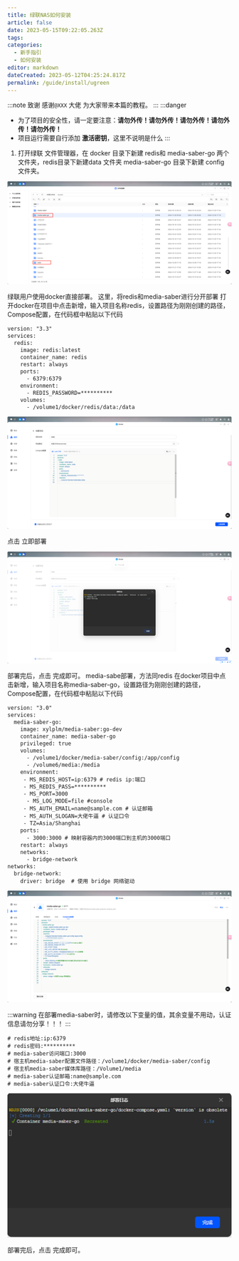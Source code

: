 ```yaml
---
title: 绿联NAS如何安装
article: false
date: 2023-05-15T09:22:05.263Z
tags:
categories: 
  - 新手指引
  - 如何安装
editor: markdown
dateCreated: 2023-05-12T04:25:24.817Z
permalink: /guide/install/ugreen
---
```

:::note 致谢
感谢`@XXX` 大佬 为大家带来本篇的教程。
:::
:::danger
- 为了项目的安全性，请一定要注意：**请勿外传！请勿外传！请勿外传！请勿外传！请勿外传！**
- 项目运行需要自行添加 **激活密钥**，这里不说明是什么
:::

1. 打开绿联 文件管理器，在 docker 目录下新建 redis和 media-saber-go 两个文件夹，redis目录下新建data 文件夹 media-saber-go 目录下新建 config 文件夹。

![图片1.png](./ugreen_images/1.png)

绿联用户使用docker直接部署。 这里，将redis和media-saber进行分开部署 打开docker在项目中点击新增，输入项目名称redis，设置路径为刚刚创建的路径，Compose配置，在代码框中粘贴以下代码
```
version: "3.3"
services:
  redis:
    image: redis:latest
    container_name: redis
    restart: always
    ports:
      - 6379:6379
    environment:
      - REDIS_PASSWORD=**********
    volumes:
      - /volume1/docker/redis/data:/data
```

![图片2.png](./ugreen_images/2.png)

点击 立即部署

![图片3.png](./ugreen_images/3.png)

部署完后，点击 完成即可。
media-sabe部署，方法同redis 在docker项目中点击新增，输入项目名称media-saber-go，设置路径为刚刚创建的路径，Compose配置，在代码框中粘贴以下代码
```
version: "3.0"
services:
  media-saber-go:
    image: xylplm/media-saber:go-dev
    container_name: media-saber-go
    privileged: true
    volumes:
      - /volume1/docker/media-saber/config:/app/config
      - /volume6/media:/media
    environment:
     - MS_REDIS_HOST=ip:6379 # redis ip:端口
     - MS_REDIS_PASS=**********
     - MS_PORT=3000
      - MS_LOG_MODE=file #console
     - MS_AUTH_EMAIL=name@sample.com # 认证邮箱
     - MS_AUTH_SLOGAN=大佬牛逼 # 认证口令
     - TZ=Asia/Shanghai
    ports:
      - 3000:3000 # 映射容器内的3000端口到主机的3000端口
    restart: always
    networks:
      - bridge-network
networks:
  bridge-network:
    driver: bridge  # 使用 bridge 网络驱动
```
![图片4.png](./ugreen_images/4.png)

:::warning
在部署media-saber时，请修改以下变量的值，其余变量不用动，认证信息请勿分享！！！
:::

```
# redis地址:ip:6379
# redis密码:**********
# media-saber访问端口:3000
# 宿主机media-saber配置文件路径：/volume1/docker/media-saber/config
# 宿主机media-saber媒体库路径：/Volume1/media
# media-saber认证邮箱:name@sample.com
# media-saber认证口令:大佬牛逼

```

![图片5.png](./ugreen_images/5.png)

部署完后，点击 完成即可。
